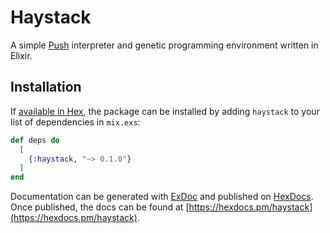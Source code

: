 # Haystack

A simple [Push](http://faculty.hampshire.edu/lspector/push.html) interpreter and 
genetic programming environment written in Elixir.

## Installation

If [available in Hex](https://hex.pm/docs/publish), the package can be installed
by adding `haystack` to your list of dependencies in `mix.exs`:

```elixir
def deps do
  [
    {:haystack, "~> 0.1.0"}
  ]
end
```

Documentation can be generated with [ExDoc](https://github.com/elixir-lang/ex_doc)
and published on [HexDocs](https://hexdocs.pm). Once published, the docs can
be found at [https://hexdocs.pm/haystack](https://hexdocs.pm/haystack).

